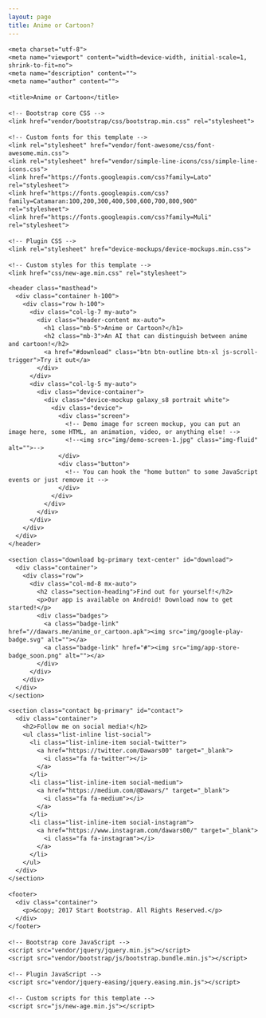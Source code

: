 ```yaml
---
layout: page
title: Anime or Cartoon?
---
```

<!DOCTYPE html>
<html lang="en">

  <head>

    <meta charset="utf-8">
    <meta name="viewport" content="width=device-width, initial-scale=1, shrink-to-fit=no">
    <meta name="description" content="">
    <meta name="author" content="">

    <title>Anime or Cartoon</title>

    <!-- Bootstrap core CSS -->
    <link href="vendor/bootstrap/css/bootstrap.min.css" rel="stylesheet">

    <!-- Custom fonts for this template -->
    <link rel="stylesheet" href="vendor/font-awesome/css/font-awesome.min.css">
    <link rel="stylesheet" href="vendor/simple-line-icons/css/simple-line-icons.css">
    <link href="https://fonts.googleapis.com/css?family=Lato" rel="stylesheet">
    <link href="https://fonts.googleapis.com/css?family=Catamaran:100,200,300,400,500,600,700,800,900" rel="stylesheet">
    <link href="https://fonts.googleapis.com/css?family=Muli" rel="stylesheet">

    <!-- Plugin CSS -->
    <link rel="stylesheet" href="device-mockups/device-mockups.min.css">

    <!-- Custom styles for this template -->
    <link href="css/new-age.min.css" rel="stylesheet">

  </head>

  <body id="page-top">
   <!-- &lt;!&ndash; Navigation &ndash;&gt;
    <nav class="navbar navbar-expand-lg navbar-light fixed-top" id="mainNav">
      <div class="container">
        <a class="navbar-brand js-scroll-trigger" href="#page-top">Start Bootstrap</a>
        <button class="navbar-toggler navbar-toggler-right" type="button" data-toggle="collapse" data-target="#navbarResponsive" aria-controls="navbarResponsive" aria-expanded="false" aria-label="Toggle navigation">
          Menu
          <i class="fa fa-bars"></i>
        </button>
        <div class="collapse navbar-collapse" id="navbarResponsive">
          <ul class="navbar-nav ml-auto">
            <li class="nav-item">
              <a class="nav-link js-scroll-trigger" href="#download">Download</a>
            </li>
            <li class="nav-item">
              <a class="nav-link js-scroll-trigger" href="#features">Features</a>
            </li>
            <li class="nav-item">
              <a class="nav-link js-scroll-trigger" href="#contact">Contact</a>
            </li>
          </ul>
        </div>
      </div>
    </nav>-->

    <header class="masthead">
      <div class="container h-100">
        <div class="row h-100">
          <div class="col-lg-7 my-auto">
            <div class="header-content mx-auto">
              <h1 class="mb-5">Anime or Cartoon?</h1>
              <h2 class="mb-3">An AI that can distinguish between anime and cartoon!</h2>
              <a href="#download" class="btn btn-outline btn-xl js-scroll-trigger">Try it out</a>
            </div>
          </div>
          <div class="col-lg-5 my-auto">
            <div class="device-container">
              <div class="device-mockup galaxy_s8 portrait white">
                <div class="device">
                  <div class="screen">
                    <!-- Demo image for screen mockup, you can put an image here, some HTML, an animation, video, or anything else! -->
                    <!--<img src="img/demo-screen-1.jpg" class="img-fluid" alt="">-->
                  </div>
                  <div class="button">
                    <!-- You can hook the "home button" to some JavaScript events or just remove it -->
                  </div>
                </div>
              </div>
            </div>
          </div>
        </div>
      </div>
    </header>

    <section class="download bg-primary text-center" id="download">
      <div class="container">
        <div class="row">
          <div class="col-md-8 mx-auto">
            <h2 class="section-heading">Find out for yourself!</h2>
            <p>Our app is available on Android! Download now to get started!</p>
            <div class="badges">
              <a class="badge-link" href="//dawars.me/anime_or_cartoon.apk"><img src="img/google-play-badge.svg" alt=""></a>
              <a class="badge-link" href="#"><img src="img/app-store-badge_soon.png" alt=""></a>
            </div>
          </div>
        </div>
      </div>
    </section>

 <!--   <section class="features" id="features">
      <div class="container">
        <div class="section-heading text-center">
          <h2>Unlimited Features, Unlimited Fun</h2>
          <p class="text-muted">Check out what you can do with this app theme!</p>
          <hr>
        </div>
        <div class="row">
          <div class="col-lg-4 my-auto">
            <div class="device-container">
              <div class="device-mockup iphone6_plus portrait white">
                <div class="device">
                  <div class="screen">
                    &lt;!&ndash; Demo image for screen mockup, you can put an image here, some HTML, an animation, video, or anything else! &ndash;&gt;
                    <img src="img/demo-screen-1.jpg" class="img-fluid" alt="">
                  </div>
                  <div class="button">
                    &lt;!&ndash; You can hook the "home button" to some JavaScript events or just remove it &ndash;&gt;
                  </div>
                </div>
              </div>
            </div>
          </div>
          <div class="col-lg-8 my-auto">
            <div class="container-fluid">
              <div class="row">
                <div class="col-lg-6">
                  <div class="feature-item">
                    <i class="icon-screen-smartphone text-primary"></i>
                    <h3>Device Mockups</h3>
                    <p class="text-muted">Ready to use HTML/CSS device mockups, no Photoshop required!</p>
                  </div>
                </div>
                <div class="col-lg-6">
                  <div class="feature-item">
                    <i class="icon-camera text-primary"></i>
                    <h3>Flexible Use</h3>
                    <p class="text-muted">Put an image, video, animation, or anything else in the screen!</p>
                  </div>
                </div>
              </div>
              <div class="row">
                <div class="col-lg-6">
                  <div class="feature-item">
                    <i class="icon-present text-primary"></i>
                    <h3>Free to Use</h3>
                    <p class="text-muted">As always, this theme is free to download and use for any purpose!</p>
                  </div>
                </div>
                <div class="col-lg-6">
                  <div class="feature-item">
                    <i class="icon-lock-open text-primary"></i>
                    <h3>Open Source</h3>
                    <p class="text-muted">Since this theme is MIT licensed, you can use it commercially!</p>
                  </div>
                </div>
              </div>
            </div>
          </div>
        </div>
      </div>
    </section>-->

    <section class="contact bg-primary" id="contact">
      <div class="container">
        <h2>Follow me on social media!</h2>
        <ul class="list-inline list-social">
          <li class="list-inline-item social-twitter">
            <a href="https://twitter.com/Dawars00" target="_blank">
              <i class="fa fa-twitter"></i>
            </a>
          </li>
          <li class="list-inline-item social-medium">
            <a href="https://medium.com/@Dawars/" target="_blank">
              <i class="fa fa-medium"></i>
            </a>
          </li>
          <li class="list-inline-item social-instagram">
            <a href="https://www.instagram.com/dawars00/" target="_blank">
              <i class="fa fa-instagram"></i>
            </a>
          </li>
        </ul>
      </div>
    </section>

    <footer>
      <div class="container">
        <p>&copy; 2017 Start Bootstrap. All Rights Reserved.</p>
      </div>
    </footer>

    <!-- Bootstrap core JavaScript -->
    <script src="vendor/jquery/jquery.min.js"></script>
    <script src="vendor/bootstrap/js/bootstrap.bundle.min.js"></script>

    <!-- Plugin JavaScript -->
    <script src="vendor/jquery-easing/jquery.easing.min.js"></script>

    <!-- Custom scripts for this template -->
    <script src="js/new-age.min.js"></script>

  </body>

</html>
